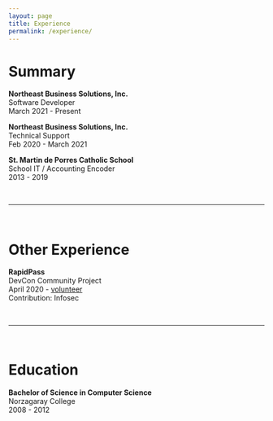 ```yaml
---
layout: page
title: Experience
permalink: /experience/
---
```


# Summary

**Northeast Business Solutions, Inc.**<br>
Software Developer<br>
March 2021 - Present

**Northeast Business Solutions, Inc.**<br>
Technical Support<br>
Feb 2020 - March 2021

**St. Martin de Porres Catholic School**<br>
School IT / Accounting Encoder<br>
2013 - 2019

<br>
<hr>
<br>

# Other Experience

**RapidPass**<br>
DevCon Community Project  
April 2020 - [volunteer](https://dctx.ph/volunteers/)  
Contribution: Infosec  

<br>
<hr>
<br>

# Education
**Bachelor of Science in Computer Science**  
Norzagaray College  
2008 - 2012  